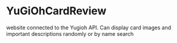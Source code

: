 # YuGiOhCardReview
website connected to the Yugioh API. Can display card images and important descriptions randomly or by name search
